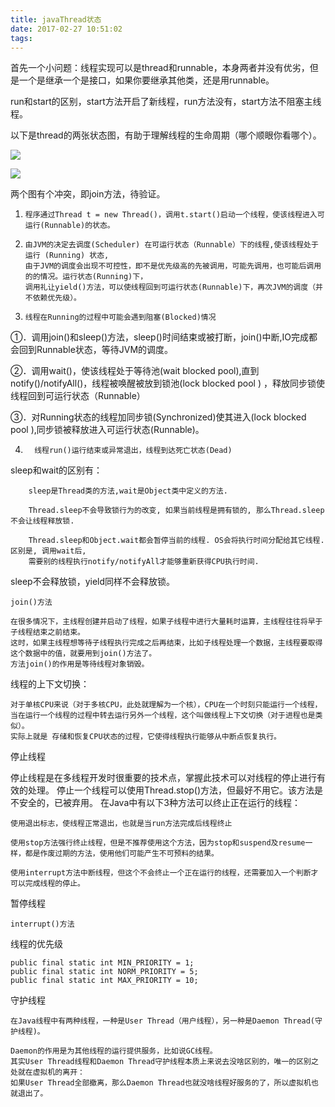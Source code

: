 ```yaml
---
title: javaThread状态
date: 2017-02-27 10:51:02
tags:
---
```

首先一个小问题：线程实现可以是thread和runnable，本身两者并没有优劣，但是一个是继承一个是接口，如果你要继承其他类，还是用runnable。

run和start的区别，start方法开启了新线程，run方法没有，start方法不阻塞主线程。

以下是thread的两张状态图，有助于理解线程的生命周期（哪个顺眼你看哪个）。

![](../../../../../img/threadStatus.jpg)

![](../../../../../img/threadProcess.jpg)

两个图有个冲突，即join方法，待验证。

1.     程序通过Thread t = new Thread()，调用t.start()启动一个线程，使该线程进入可运行(Runnable)的状态。

2.     由JVM的决定去调度(Scheduler) 在可运行状态（Runnable）下的线程,使该线程处于运行 (Running) 状态,
       由于JVM的调度会出现不可控性，即不是优先级高的先被调用，可能先调用，也可能后调用的的情况。运行状态(Running)下，
       调用礼让yield()方法，可以使线程回到可运行状态(Runnable)下，再次JVM的调度（并不依赖优先级）。

3.     线程在Running的过程中可能会遇到阻塞(Blocked)情况

①．调用join()和sleep()方法，sleep()时间结束或被打断，join()中断,IO完成都会回到Runnable状态，等待JVM的调度。

②．调用wait()，使该线程处于等待池(wait blocked pool),直到notify()/notifyAll()，线程被唤醒被放到锁池(lock blocked pool )
，释放同步锁使线程回到可运行状态（Runnable）

③．对Running状态的线程加同步锁(Synchronized)使其进入(lock blocked pool ),同步锁被释放进入可运行状态(Runnable)。

4.       线程run()运行结束或异常退出，线程到达死亡状态(Dead)

sleep和wait的区别有：

        sleep是Thread类的方法,wait是Object类中定义的方法.
        
        Thread.sleep不会导致锁行为的改变, 如果当前线程是拥有锁的, 那么Thread.sleep不会让线程释放锁.
        
        Thread.sleep和Object.wait都会暂停当前的线程. OS会将执行时间分配给其它线程. 区别是, 调用wait后, 
        需要别的线程执行notify/notifyAll才能够重新获得CPU执行时间.
        
        
sleep不会释放锁，yield同样不会释放锁。

    join()方法

    在很多情况下，主线程创建并启动了线程，如果子线程中进行大量耗时运算，主线程往往将早于子线程结束之前结束。
    这时，如果主线程想等待子线程执行完成之后再结束，比如子线程处理一个数据，主线程要取得这个数据中的值，就要用到join()方法了。
    方法join()的作用是等待线程对象销毁。
        
线程的上下文切换：

    对于单核CPU来说（对于多核CPU，此处就理解为一个核），CPU在一个时刻只能运行一个线程，
    当在运行一个线程的过程中转去运行另外一个线程，这个叫做线程上下文切换（对于进程也是类似）。
    实际上就是 存储和恢复CPU状态的过程，它使得线程执行能够从中断点恢复执行。

停止线程

停止线程是在多线程开发时很重要的技术点，掌握此技术可以对线程的停止进行有效的处理。
停止一个线程可以使用Thread.stop()方法，但最好不用它。该方法是不安全的，已被弃用。
在Java中有以下3种方法可以终止正在运行的线程：

    使用退出标志，使线程正常退出，也就是当run方法完成后线程终止
   
    使用stop方法强行终止线程，但是不推荐使用这个方法，因为stop和suspend及resume一样，都是作废过期的方法，使用他们可能产生不可预料的结果。
    
    使用interrupt方法中断线程，但这个不会终止一个正在运行的线程，还需要加入一个判断才可以完成线程的停止。

暂停线程

    interrupt()方法
    
线程的优先级

    public final static int MIN_PRIORITY = 1;
    public final static int NORM_PRIORITY = 5;
    public final static int MAX_PRIORITY = 10;
    
    
守护线程
    
    在Java线程中有两种线程，一种是User Thread（用户线程），另一种是Daemon Thread(守护线程)。
    
    Daemon的作用是为其他线程的运行提供服务，比如说GC线程。
    其实User Thread线程和Daemon Thread守护线程本质上来说去没啥区别的，唯一的区别之处就在虚拟机的离开：
    如果User Thread全部撤离，那么Daemon Thread也就没啥线程好服务的了，所以虚拟机也就退出了。

    